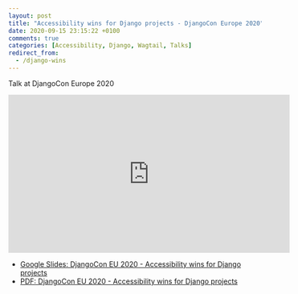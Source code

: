 ```yaml
---
layout: post
title: "Accessibility wins for Django projects - DjangoCon Europe 2020"
date: 2020-09-15 23:15:22 +0100
comments: true
categories: [Accessibility, Django, Wagtail, Talks]
redirect_from:
  - /django-wins
---
```


Talk at DjangoCon Europe 2020

<!-- more -->

<iframe width="560" height="315" src="https://www.youtube-nocookie.com/embed/PO0w2BJk33s" frameborder="0" allow="accelerometer; autoplay; encrypted-media; gyroscope; picture-in-picture" allowfullscreen></iframe>

- [Google Slides: DjangoCon EU 2020 - Accessibility wins for Django projects](https://docs.google.com/presentation/d/1JWroGeYl7JlP2OHbG4a4h0SxSlMsWJvRTvDm0kFkqhQ/edit)
- [PDF: DjangoCon EU 2020 - Accessibility wins for Django projects](https://drive.google.com/file/d/12tedghT8bRGhnZgWt7tXWv_qtvJ1YKCA/view?usp=sharing)
